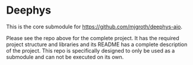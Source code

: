 # Deephys

This is the core submodule for https://github.com/mjgroth/deephys-aio.

Please see the repo above for the complete project. It has the required project structure and libraries and its README has a complete description of the project. This repo is specifically designed to only be used as a submodule and can not be executed on its own.